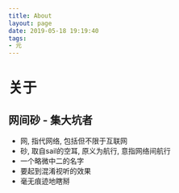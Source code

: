 ```yaml
---
title: About
layout: page
date: 2019-05-18 19:19:40
tags:
- 元
---
```


# 关于

## 网间砂 - 集大坑者
- 网, 指代网络, 包括但不限于互联网
- 砂, 取自sail的空耳, 原义为航行, 意指网络间航行
- 一个略微中二的名字
- 要起到混淆视听的效果
- 毫无痕迹地瞎掰

